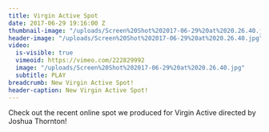 ```yaml
---
title: Virgin Active Spot
date: 2017-06-29 19:16:00 Z
thumbnail-image: "/uploads/Screen%20Shot%202017-06-29%20at%2020.26.40.jpg"
header-image: "/uploads/Screen%20Shot%202017-06-29%20at%2020.26.40.jpg"
video:
  is-visible: true
  vimeoid: https://vimeo.com/222829992
  image: "/uploads/Screen%20Shot%202017-06-29%20at%2020.26.40.jpg"
  subtitle: PLAY
breadcrumb: New Virgin Active Spot!
header-caption: New Virgin Active Spot!
---
```


Check out the recent online spot we produced for Virgin Active directed by Joshua Thornton!
